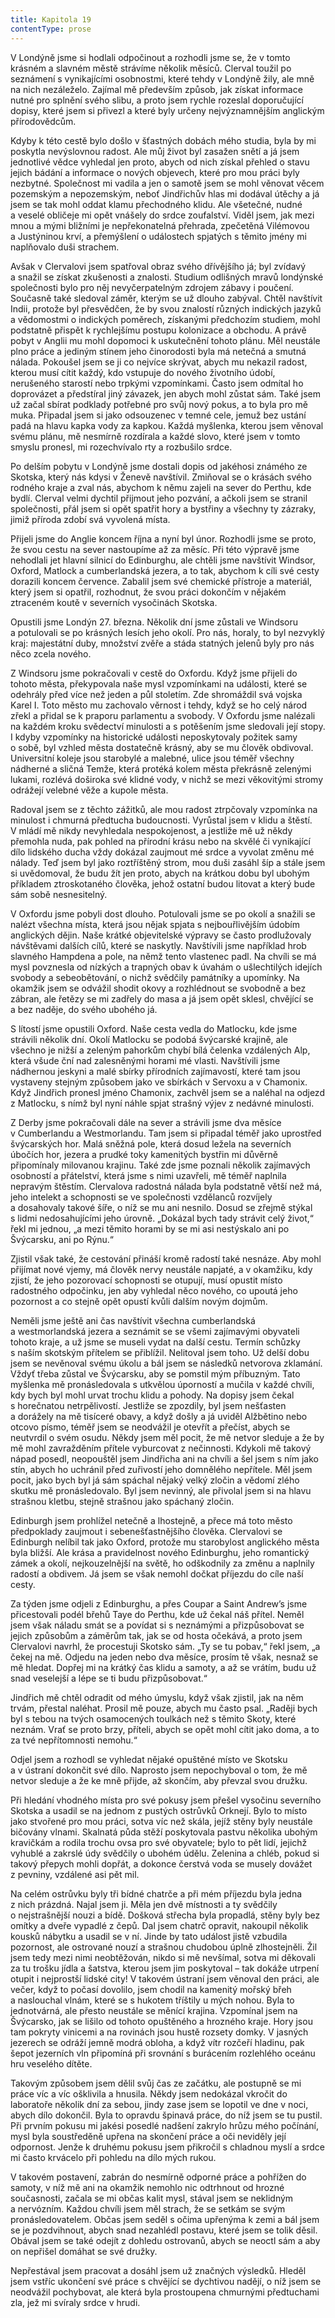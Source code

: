 ```yaml
---
title: Kapitola 19
contentType: prose
---
```


V Londýně jsme si hodlali odpočinout a rozhodli jsme se, že v tomto krásném a slavném městě strávíme několik měsíců. Clerval toužil po seznámení s vynikajícími osobnostmi, které tehdy v Londýně žily, ale mně na nich nezáleželo. Zajímal mě především způsob, jak získat informace nutné pro splnění svého slibu, a proto jsem rychle rozeslal doporučující dopisy, které jsem si přivezl a které byly určeny nejvýznamnějším anglickým přírodovědcům.

Kdyby k této cestě bylo došlo v šťastných dobách mého studia, byla by mi poskytla nevýslovnou radost. Ale můj život byl zasažen snětí a já jsem jednotlivé vědce vyhledal jen proto, abych od nich získal přehled o stavu jejich bádání a informace o nových objevech, které pro mou práci byly nezbytné. Společnost mi vadila a jen o samotě jsem se mohl věnovat věcem pozemským a nepozemským, neboť Jindřichův hlas mi dodával útěchy a já jsem se tak mohl oddat klamu přechodného klidu. Ale všetečné, nudné a veselé obličeje mi opět vnášely do srdce zoufalství. Viděl jsem, jak mezi mnou a mými bližními je nepřekonatelná přehrada, zpečetěná Vilémovou a Justýninou krví, a přemýšlení o událostech spjatých s těmito jmény mi naplňovalo duši strachem.

Avšak v Clervalovi jsem spatřoval obraz svého dřívějšího já; byl zvídavý a snažil se získat zkušenosti a znalosti. Studium odlišných mravů londýnské společnosti bylo pro něj nevyčerpatelným zdrojem zábavy i poučení. Současně také sledoval záměr, kterým se už dlouho zabýval. Chtěl navštívit Indii, protože byl přesvědčen, že by svou znalostí různých indických jazyků a vědomostmi o indických poměrech, získanými předchozím studiem, mohl podstatně přispět k rychlejšímu postupu kolonizace a obchodu. A právě pobyt v Anglii mu mohl dopomoci k uskutečnění tohoto plánu. Měl neustále plno práce a jediným stínem jeho činorodosti byla má netečná a smutná nálada. Pokoušel jsem se ji co nejvíce skrývat, abych mu nekazil radost, kterou musí cítit každý, kdo vstupuje do nového životního údobí, nerušeného starostí nebo trpkými vzpomínkami. Často jsem odmítal ho doprovázet a předstíral jiný závazek, jen abych mohl zůstat sám. Také jsem už začal sbírat podklady potřebné pro svůj nový pokus, a to byla pro mě muka. Připadal jsem si jako odsouzenec v temné cele, jemuž bez ustání padá na hlavu kapka vody za kapkou. Každá myšlenka, kterou jsem věnoval svému plánu, mě nesmírně rozdírala a každé slovo, které jsem v tomto smyslu pronesl, mi rozechvívalo rty a rozbušilo srdce.

Po delším pobytu v Londýně jsme dostali dopis od jakéhosi známého ze Skotska, který nás kdysi v Ženevě navštívil. Zmiňoval se o krásách svého rodného kraje a zval nás, abychom k němu zajeli na sever do Perthu, kde bydlí. Clerval velmi dychtil přijmout jeho pozvání, a ačkoli jsem se stranil společnosti, přál jsem si opět spatřit hory a bystřiny a všechny ty zázraky, jimiž příroda zdobí svá vyvolená místa.

Přijeli jsme do Anglie koncem října a nyní byl únor. Rozhodli jsme se proto, že svou cestu na sever nastoupíme až za měsíc. Při této výpravě jsme nehodlali jet hlavní silnicí do Edinburghu, ale chtěli jsme navštívit Windsor, Oxford, Matlock a cumberlandská jezera, a to tak, abychom k cíli své cesty dorazili koncem července. Zabalil jsem své chemické přístroje a materiál, který jsem si opatřil, rozhodnut, že svou práci dokončím v nějakém ztraceném koutě v severních vysočinách Skotska.

Opustili jsme Londýn 27. března. Několik dní jsme zůstali ve Windsoru a potulovali se po krásných lesích jeho okolí. Pro nás, horaly, to byl nezvyklý kraj: majestátní duby, množství zvěře a stáda statných jelenů byly pro nás něco zcela nového.

Z Windsoru jsme pokračovali v cestě do Oxfordu. Když jsme přijeli do tohoto města, překypovala naše mysl vzpomínkami na události, které se odehrály před více než jeden a půl stoletím. Zde shromáždil svá vojska Karel I. Toto město mu zachovalo věrnost i tehdy, když se ho celý národ zřekl a přidal se k praporu parlamentu a svobody. V Oxfordu jsme nalézali na každém kroku svědectví minulosti a s potěšením jsme sledovali její stopy. I kdyby vzpomínky na historické události neposkytovaly požitek samy o sobě, byl vzhled města dostatečně krásný, aby se mu člověk obdivoval. Universitní koleje jsou starobylé a malebné, ulice jsou téměř všechny nádherné a sličná Temže, která protéká kolem města překrásně zelenými lukami, rozlévá doširoka své klidné vody, v nichž se mezi věkovitými stromy odrážejí velebné věže a kupole města.

Radoval jsem se z těchto zážitků, ale mou radost ztrpčovaly vzpomínka na minulost i chmurná předtucha budoucnosti. Vyrůstal jsem v klidu a štěstí. V mládí mě nikdy nevyhledala nespokojenost, a jestliže mě už někdy přemohla nuda, pak pohled na přírodní krásu nebo na skvělé či vynikající dílo lidského ducha vždy dokázal zaujmout mé srdce a vyvolat změnu mé nálady. Teď jsem byl jako roztříštěný strom, mou duši zasáhl šíp a stále jsem si uvědomoval, že budu žít jen proto, abych na krátkou dobu byl ubohým příkladem ztroskotaného člověka, jehož ostatní budou litovat a který bude sám sobě nesnesitelný.

V Oxfordu jsme pobyli dost dlouho. Potulovali jsme se po okolí a snažili se nalézt všechna místa, která jsou nějak spjata s nejbouřlivějším údobím anglických dějin. Naše krátké objevitelské výpravy se často prodlužovaly návštěvami dalších cílů, které se naskytly. Navštívili jsme například hrob slavného Hampdena a pole, na němž tento vlastenec padl. Na chvíli se má mysl povznesla od nízkých a trapných obav k úvahám o ušlechtilých idejích svobody a sebeobětování, o nichž svědčily památníky a upomínky. Na okamžik jsem se odvážil shodit okovy a rozhlédnout se svobodně a bez zábran, ale řetězy se mi zadřely do masa a já jsem opět sklesl, chvějící se a bez naděje, do svého ubohého já.

S lítostí jsme opustili Oxford. Naše cesta vedla do Matlocku, kde jsme strávili několik dní. Okolí Matlocku se podobá švýcarské krajině, ale všechno je nižší a zeleným pahorkům chybí bílá čelenka vzdálených Alp, která všude ční nad zalesněnými horami mé vlasti. Navštívili jsme nádhernou jeskyni a malé sbírky přírodních zajímavostí, které tam jsou vystaveny stejným způsobem jako ve sbírkách v Servoxu a v Chamonix. Když Jindřich pronesl jméno Chamonix, zachvěl jsem se a naléhal na odjezd z Matlocku, s nímž byl nyní náhle spjat strašný výjev z nedávné minulosti.

Z Derby jsme pokračovali dále na sever a strávili jsme dva měsíce v Cumberlandu a Westmorlandu. Tam jsem si připadal téměř jako uprostřed švýcarských hor. Malá sněžná pole, která dosud ležela na severních úbočích hor, jezera a prudké toky kamenitých bystřin mi důvěrně připomínaly milovanou krajinu. Také zde jsme poznali několik zajímavých osobností a přátelství, která jsme s nimi uzavřeli, mě téměř naplnila nepravým štěstím. Clervalova radostná nálada byla podstatně větší než má, jeho intelekt a schopnosti se ve společnosti vzdělanců rozvíjely a dosahovaly takové šíře, o níž se mu ani nesnilo. Dosud se zřejmě stýkal s lidmi nedosahujícími jeho úrovně. „Dokázal bych tady strávit celý život,“ řekl mi jednou, „a mezi těmito horami by se mi asi nestýskalo ani po Švýcarsku, ani po Rýnu.“

Zjistil však také, že cestování přináší kromě radostí také nesnáze. Aby mohl přijímat nové vjemy, má člověk nervy neustále napjaté, a v okamžiku, kdy zjistí, že jeho pozorovací schopnosti se otupují, musí opustit místo radostného odpočinku, jen aby vyhledal něco nového, co upoutá jeho pozornost a co stejně opět opustí kvůli dalším novým dojmům.

Neměli jsme ještě ani čas navštívit všechna cumberlandská a westmorlandská jezera a seznámit se se všemi zajímavými obyvateli tohoto kraje, a už jsme se museli vydat na další cestu. Termín schůzky s naším skotským přítelem se přiblížil. Nelitoval jsem toho. Už delší dobu jsem se nevěnoval svému úkolu a bál jsem se následků netvorova zklamání. Vždyť třeba zůstal ve Švýcarsku, aby se pomstil mým příbuzným. Tato myšlenka mě pronásledovala s utkvělou úporností a mučila v každé chvíli, kdy bych byl mohl urvat trochu klidu a pohody. Na dopisy jsem čekal s horečnatou netrpělivostí. Jestliže se zpozdily, byl jsem nešťasten a dorážely na mě tisíceré obavy, a když došly a já uviděl Alžbětino nebo otcovo písmo, téměř jsem se neodvážil je otevřít a přečíst, abych se neutvrdil o svém osudu. Někdy jsem měl pocit, že mě netvor sleduje a že by mě mohl zavražděním přítele vyburcovat z nečinnosti. Kdykoli mě takový nápad posedl, neopouštěl jsem Jindřicha ani na chvíli a šel jsem s ním jako stín, abych ho uchránil před zuřivostí jeho domnělého nepřítele. Měl jsem pocit, jako bych byl já sám spáchal nějaký velký zločin a vědomí zlého skutku mě pronásledovalo. Byl jsem nevinný, ale přivolal jsem si na hlavu strašnou kletbu, stejně strašnou jako spáchaný zločin.

Edinburgh jsem prohlížel netečně a lhostejně, a přece má toto město předpoklady zaujmout i sebenešťastnějšího člověka. Clervalovi se Edinburgh nelíbil tak jako Oxford, protože mu starobylost anglického města byla bližší. Ale krása a pravidelnost nového Edinburghu, jeho romantický zámek a okolí, nejkouzelnější na světě, ho odškodnily za změnu a naplnily radostí a obdivem. Já jsem se však nemohl dočkat příjezdu do cíle naší cesty.

Za týden jsme odjeli z Edinburghu, a přes Coupar a Saint Andrew’s jsme přicestovali podél břehů Taye do Perthu, kde už čekal náš přítel. Neměl jsem však náladu smát se a povídat si s neznámými a přizpůsobovat se jejich způsobům a záměrům tak, jak se od hosta očekává, a proto jsem Clervalovi navrhl, že procestuji Skotsko sám. „Ty se tu pobav,“ řekl jsem, „a čekej na mě. Odjedu na jeden nebo dva měsíce, prosím tě však, nesnaž se mě hledat. Dopřej mi na krátký čas klidu a samoty, a až se vrátím, budu už snad veselejší a lépe se ti budu přizpůsobovat.“

Jindřich mě chtěl odradit od mého úmyslu, když však zjistil, jak na něm trvám, přestal naléhat. Prosil mě pouze, abych mu často psal. „Raději bych byl s tebou na tvých osamocených toulkách než s těmito Skoty, které neznám. Vrať se proto brzy, příteli, abych se opět mohl cítit jako doma, a to za tvé nepřítomnosti nemohu.“

Odjel jsem a rozhodl se vyhledat nějaké opuštěné místo ve Skotsku a v ústraní dokončit své dílo. Naprosto jsem nepochyboval o tom, že mě netvor sleduje a že ke mně přijde, až skončím, aby převzal svou družku.

Při hledání vhodného místa pro své pokusy jsem přešel vysočinu severního Skotska a usadil se na jednom z pustých ostrůvků Orknejí. Bylo to místo jako stvořené pro mou práci, sotva víc než skála, jejíž stěny byly neustále bičovány vlnami. Skalnatá půda stěží poskytovala pastvu několika ubohým kravičkám a rodila trochu ovsa pro své obyvatele; bylo to pět lidí, jejichž vyhublé a zakrslé údy svědčily o ubohém údělu. Zelenina a chléb, pokud si takový přepych mohli dopřát, a dokonce čerstvá voda se musely dovážet z pevniny, vzdálené asi pět mil.

Na celém ostrůvku byly tři bídné chatrče a při mém příjezdu byla jedna z nich prázdná. Najal jsem ji. Měla jen dvě místnosti a ty svědčily o nejstrašnější nouzi a bídě. Došková střecha byla propadlá, stěny byly bez omítky a dveře vypadlé z čepů. Dal jsem chatrč opravit, nakoupil několik kousků nábytku a usadil se v ní. Jinde by tato událost jistě vzbudila pozornost, ale ostrované nouzí a strašnou chudobou úplně zlhostejněli. Žil jsem tedy mezi nimi neobtěžován, nikdo si mě nevšímal, sotva mi děkovali za tu trošku jídla a šatstva, kterou jsem jim poskytoval – tak dokáže utrpení otupit i nejprostší lidské city! V takovém ústraní jsem věnoval den práci, ale večer, když to počasí dovolilo, jsem chodil na kamenitý mořský břeh a naslouchal vlnám, které se s hukotem tříštily u mých nohou. Byla to jednotvárná, ale přesto neustále se měnící krajina. Vzpomínal jsem na Švýcarsko, jak se lišilo od tohoto opuštěného a hrozného kraje. Hory jsou tam pokryty vinicemi a na rovinách jsou hustě rozsety domky. V jasných jezerech se odráží jemně modrá obloha, a když vítr rozčeří hladinu, pak šepot jezerních vln připomíná při srovnání s burácením rozlehlého oceánu hru veselého dítěte.

Takovým způsobem jsem dělil svůj čas ze začátku, ale postupně se mi práce víc a víc ošklivila a hnusila. Někdy jsem nedokázal vkročit do laboratoře několik dní za sebou, jindy zase jsem se lopotil ve dne v noci, abych dílo dokončil. Byla to opravdu špinavá práce, do níž jsem se tu pustil. Při prvním pokusu mi jakési posedlé nadšení zakrylo hrůzu mého počínání, mysl byla soustředěně upřena na skončení práce a oči neviděly její odpornost. Jenže k druhému pokusu jsem přikročil s chladnou myslí a srdce mi často krvácelo při pohledu na dílo mých rukou.

V takovém postavení, zabrán do nesmírně odporné práce a pohřížen do samoty, v níž mě ani na okamžik nemohlo nic odtrhnout od hrozné současnosti, začala se mi občas kalit mysl, stával jsem se neklidným a nervózním. Každou chvíli jsem měl strach, že se setkám se svým pronásledovatelem. Občas jsem seděl s očima upřenýma k zemi a bál jsem se je pozdvihnout, abych snad nezahlédl postavu, které jsem se tolik děsil. Obával jsem se také odejít z dohledu ostrovanů, abych se neoctl sám a aby on nepřišel domáhat se své družky.

Nepřestával jsem pracovat a dosáhl jsem už značných výsledků. Hleděl jsem vstříc ukončení své práce s chvějící se dychtivou nadějí, o níž jsem se neodvážil pochybovat, ale která byla prostoupena chmurnými předtuchami zla, jež mi svíraly srdce v hrudi.
